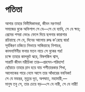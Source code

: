 # পতিতা

আগার তাহার বিভীষিকাভরা, জীবন মরণময়!  
সমাজের বুকে অভিশাপ সে যে—সে যে ব্যাধি, সে যে ক্ষয়;  
প্রেমের পসরা ভেঙে ফেলে দিয়ে ছলনার কারাগার  
রচিয়াছে সে যে, দিনের আলোয় রুদ্ধ ক’রেছে দ্বার!  
সূর্যকিরণ চকিতে নিভায়ে সাজিয়াছে নিশাচর,  
কালনাগিনীর ফনার মতন নাচে সে বুকের পর!  
চক্ষে তাহার কালকুট ঝরে, বিষপঙ্কিল শ্বাস,  
সারাটি জীবন মরীচিকা তার—প্রহসন-পরিহাস!  
ছোঁয়াচে তাহার ম্লান হয়ে যায় শশীতারকার শিখা,  
আলোকের পারে নেমে আসে তার আঁধারের যবনিকা!  
সে যে মন্বন্তর, মৃত্যুর দূত, অপঘাত, মহামারী,—  
মানুষ তবু সে, তার চেয়ে বড়—সে যে নারী, সে যে নারী!

